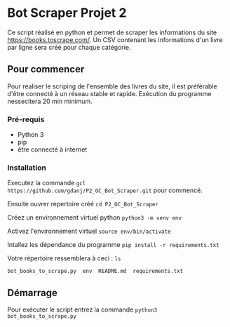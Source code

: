 # Bot Scraper Projet 2

Ce script réalisé en python et permet de scraper les informations du site https://books.toscrape.com/.
Un CSV contenant les informations d'un livre par ligne sera créé pour chaque catégorie.

## Pour commencer

Pour réaliser le scriping de l'ensemble des livres du site, il est préférable d'être connecté à un réseau stable et rapide. Exécution du programme nessecitera 20 min minimum.

### Pré-requis

- Python 3
- pip
- être connecté à internet

### Installation

Executez la commande ``gcl https://github.com/gdanj/P2_OC_Bot_Scraper.git`` pour commencé.

Ensuite ouvrer repertoire créé ``cd P2_OC_Bot_Scraper``

Créez un environnement virtuel python ``python3 -m venv env``

Activez l'environnement virtuel ``source env/bin/activate``

Intallez les dépendance du programme ``pip install -r requirements.txt``

Votre répertoire ressemblera à ceci :
``ls``

``bot_books_to_scrape.py  env  README.md  requirements.txt``

## Démarrage

Pour exécuter le script entrez la commande ``python3 bot_books_to_scrape.py``
